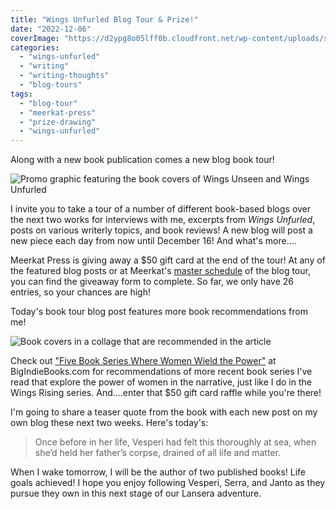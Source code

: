 ```yaml
---
title: "Wings Unfurled Blog Tour & Prize!"
date: "2022-12-06"
coverImage: "https://d2ypg8o05lff0b.cloudfront.net/wp-content/uploads/sites/3/2022/12/06044016/Big-Indie-Books-listicle.jpg"
categories:
  - "wings-unfurled"
  - "writing"
  - "writing-thoughts"
  - "blog-tours"
tags:
  - "blog-tour"
  - "meerkat-press"
  - "prize-drawing"
  - "wings-unfurled"
---
```


Along with a new book publication comes a new blog book tour!

![Promo graphic featuring the book covers of Wings Unseen and Wings Unfurled](https://d2ypg8o05lff0b.cloudfront.net/wp-content/uploads/sites/3/2022/12/06042806/wu-blogtour-horizontal-banner.jpg)

I invite you to take a tour of a number of different book-based blogs over the next two works for interviews with me, excerpts from _Wings Unfurled_, posts on various writerly topics, and book reviews! A new blog will post a new piece each day from now until December 16! And what's more....

Meerkat Press is giving away a $50 gift card at the end of the tour! At any of the featured blog posts or at Meerkat's [master schedule](https://meerkatpress.com/wings-unfurled-blog-tour-giveaway/) of the blog tour, you can find the giveaway form to complete. So far, we only have 26 entries, so your chances are high!

Today's book tour blog post features more book recommendations from me!

![Book covers in a collage that are recommended in the article](https://d2ypg8o05lff0b.cloudfront.net/wp-content/uploads/sites/3/2022/12/06044016/Big-Indie-Books-listicle.jpg)

Check out ["Five Book Series Where Women Wield the Power"](https://bigindiebooks.com/2022/12/05/five-book-series-where-women-wield-the-power-by-rebecca-gomez-farrell/) at BigIndieBooks.com for recommendations of more recent book series I've read that explore the power of women in the narrative, just like I do in the Wings Rising series. And....enter that $50 gift card raffle while you're there!

I'm going to share a teaser quote from the book with each new post on my own blog these next two weeks. Here's today's:

> Once before in her life, Vesperi had felt this thoroughly at sea, when she’d held her father’s corpse, drained of all life and matter.

When I wake tomorrow, I will be the author of two published books! Life goals achieved! I hope you enjoy following Vesperi, Serra, and Janto as they pursue they own in this next stage of our Lansera adventure.
